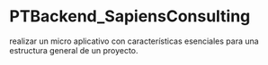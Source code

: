 # PTBackend_SapiensConsulting
realizar un micro aplicativo con características esenciales para una estructura general de un proyecto.
